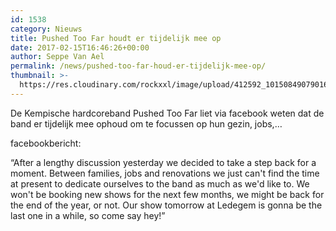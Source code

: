 ```yaml
---
id: 1538
category: Nieuws
title: Pushed Too Far houdt er tijdelijk mee op
date: 2017-02-15T16:46:26+00:00
author: Seppe Van Ael
permalink: /news/pushed-too-far-houd-er-tijdelijk-mee-op/
thumbnail: >-
  https://res.cloudinary.com/rockxxl/image/upload/412592_10150849079016372_143058702_o.jpg
---
```

De Kempische hardcoreband Pushed Too Far liet via facebook weten dat de band er tijdelijk mee ophoud om te focussen op hun gezin, jobs,&#8230;

facebookbericht:

&#8220;After a lengthy discussion yesterday we decided to take a step back for a moment. Between families, jobs and renovations we just can't find the time at present to dedicate ourselves to the band as much as we'd like to. We won't be booking new shows for the next few months, we might be back for the end of the year, or not. Our show tomorrow at Ledegem is gonna be the last one in a while, so come say hey!&#8221;
